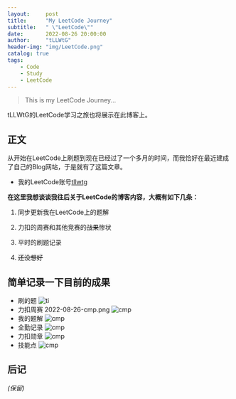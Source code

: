 ```yaml
---
layout:     post
title:      "My LeetCode Journey"
subtitle:   " \"LeetCode\""
date:       2022-08-26 20:00:00
author:     "tLLWtG"
header-img: "img/LeetCode.png"
catalog: true
tags:
    - Code
    - Study
    - LeetCode
---
```


>This is my LeetCode Journey...

tLLWtG的LeetCode学习之旅也将展示在此博客上。


## 正文

从开始在LeetCode上刷题到现在已经过了一个多月的时间，而我恰好在最近建成了自己的Blog网站，于是就有了这篇文章。

* 我的LeetCode账号[tllwtg](https://leetcode.cn/u/tllwtg/)

**在这里我想谈谈我往后关于LeetCode的博客内容，大概有如下几条：**

1. 同步更新我在LeetCode上的题解

2. 力扣的周赛和其他竞赛的~~战果~~惨状

3. 平时的刷题记录

4. ~~还没想好~~

## 简单记录一下目前的成果

* 刷的题
![ti](../../../../img/2022-08-26-ti.png)
* 力扣周赛
2022-08-26-cmp.png
![cmp](../../../../img/2022-08-26-cmp.png)
* 我的题解
![cmp](../../../../img/2022-08-26-tijie.png)
* 全勤记录
![cmp](../../../../img/2022-08-26-quanqin.png)
* 力扣勋章
![cmp](../../../../img/2022-08-26-xunzhang.png)
* 技能点
![cmp](../../../../img/2022-08-26-jineng.png)

## 后记

*(保留)*


<!-- *———      __ 后记于 __* -->

